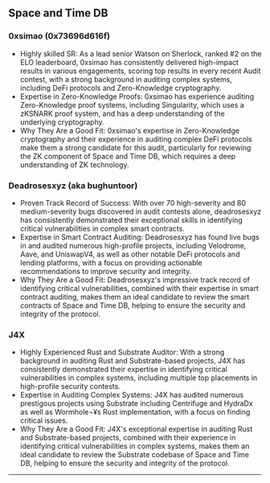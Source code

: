 ## Space and Time DB

### **0xsimao (0x73696d616f)**

- Highly skilled SR: As a lead senior Watson on Sherlock, ranked #2 on the ELO leaderboard, 0xsimao has consistently delivered high-impact results in various engagements, scoring top results in every recent Audit contest, with a strong background in auditing complex systems, including DeFi protocols and Zero-Knowledge cryptography.
- Expertise in Zero-Knowledge Proofs: 0xsimao has experience auditing Zero-Knowledge proof systems, including Singularity, which uses a zKSNARK proof system, and has a deep understanding of the underlying cryptography.
- Why They Are a Good Fit: 0xsimao's expertise in Zero-Knowledge cryptography and their experience in auditing complex DeFi protocols make them a strong candidate for this audit, particularly for reviewing the ZK component of Space and Time DB, which requires a deep understanding of ZK technology.


### **Deadrosesxyz (aka bughuntoor)**

- Proven Track Record of Success: With over 70 high-severity and 80 medium-severity bugs discovered in audit contests alone, deadrosesxyz has consistently demonstrated their exceptional skills in identifying critical vulnerabilities in complex smart contracts. 
- Expertise in Smart Contract Auditing: Deadrosesxyz has found live bugs in and audited numerous high-profile projects, including Velodrome, Aave, and UniswapV4, as well as other notable DeFi protocols and lending platforms, with a focus on providing actionable recommendations to improve security and integrity.
- Why They Are a Good Fit: Deadrosesxyz's impressive track record of identifying critical vulnerabilities, combined with their expertise in smart contract auditing, makes them an ideal candidate to review the smart contracts of Space and Time DB, helping to ensure the security and integrity of the protocol.

### **J4X**

- Highly Experienced Rust and Substrate Auditor: With a strong background in auditing Rust and Substrate-based projects, J4X has consistently demonstrated their expertise in identifying critical vulnerabilities in complex systems, including multiple top placements in high-profile security contests.
- Expertise in Auditing Complex Systems: J4X has audited numerous prestigous projects using Substrate including Centrifuge and HydraDx as well as Wormhole¬¥s Rust implementation, with a focus on finding critical issues. 
- Why They Are a Good Fit: J4X's exceptional expertise in auditing Rust and Substrate-based projects, combined with their experience in identifying critical vulnerabilities in complex systems, makes them an ideal candidate to review the Substrate codebase of Space and Time DB, helping to ensure the security and integrity of the protocol.

---